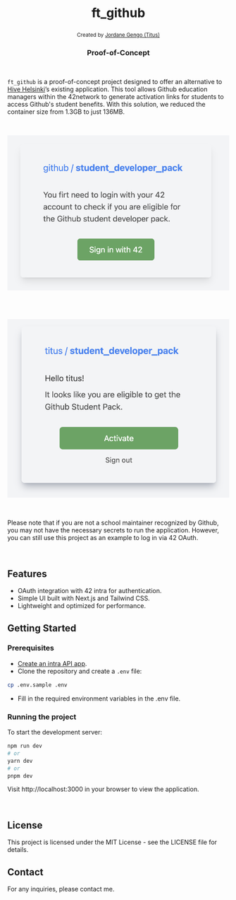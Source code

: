 <div align="center">
  <h1 align="center">ft_github</h1>
  <sub>Created by <a href="https://github.com/jgengo">Jordane Gengo (Titus)</a></sub>
</div>

<h3 align="center">Proof-of-Concept</h3>

<br/>

`ft_github` is a proof-of-concept project designed to offer an alternative to [Hive Helsinki](https://www.hive.fi)’s existing application. This tool allows Github education managers within the 42network to generate activation links for students to access Github's student benefits. With this solution, we reduced the container size from 1.3GB to just 136MB.

<br>

![sign in page](./.github/docs/sign_in.png)

<br><br>

![once logged in](./.github/docs/logged_in.png)

<br>

Please note that if you are not a school maintainer recognized by Github, you may not have the necessary secrets to run the application. However, you can still use this project as an example to log in via 42 OAuth.

<br>

## Features

- OAuth integration with 42 intra for authentication.
- Simple UI built with Next.js and Tailwind CSS.
- Lightweight and optimized for performance.

## Getting Started

### Prerequisites

- [Create an intra API app](https://profile.intra.42.fr/oauth/applications/new).
- Clone the repository and create a `.env` file:

```bash
cp .env.sample .env
```

- Fill in the required environment variables in the .env file.

### Running the project

To start the development server:

```bash
npm run dev
# or
yarn dev
# or
pnpm dev
```

Visit http://localhost:3000 in your browser to view the application.

<br>

## License
This project is licensed under the MIT License - see the LICENSE file for details.

## Contact
For any inquiries, please contact me.
